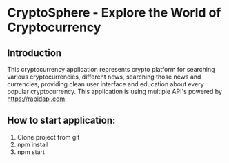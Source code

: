 # CryptoSphere - Explore the World of Cryptocurrency

## Introduction

This cryptocurrency application represents crypto platform for searching various cryptocurrencies, different news, searching those news and currencies, providing clean user interface and education about every popular cryptocurrency.
This application is using multiple API's powered by https://rapidapi.com.

## How to start application:

1. Clone project from git
2. npm install
3. npm start
